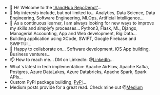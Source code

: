 - 👋 Hi! Welcome to the ['SandHub RepoDepot'](https://github.com/manoritesandeep/)...
- 👀 My interests include, but not limited to... Analytics, Data Science, Data Engineering, Software Engineering, MLOps, Artificial Intelligence...
- 🌱 As a continuous learner, I am always looking for new ways to improve my skills and simplyfy processes... Python3, Flask, ML, Django, Managerial Accounting, App and Web development, Big Data...
- Building application using XCode, SWIFT, Google Firebase and SWIFTUI...
- 💞️ Happy to collaborate on... Software development, iOS App building, Business ventures...
- 📫 How to reach me... DM on LinkedIn: @[LinkedIn](https://linkedin.com/in/sandeepsolanki)...
- What`s latest in tech implementation: Apache AirFlow, Apache Kafka, Postgres, Azure DataLakes, Azure Databricks, Apache Spark, Spark APIs...
- Custom PyPi package building, [PyPi](https://pypi.org/user/sandeepsolanki/)...
- Medium posts provide for a great read. Check mine out @[Medium](https://medium.com/@manoritesandeep/exploring-the-airbnb-dataset-unveiling-insights-and-trends-e7c6d4618298)
<!---
manoritesandeep/manoritesandeep is a ✨ special ✨ repository because its `README.md` (this file) appears on your GitHub profile.
You can click the Preview link to take a look at your changes.
--->
